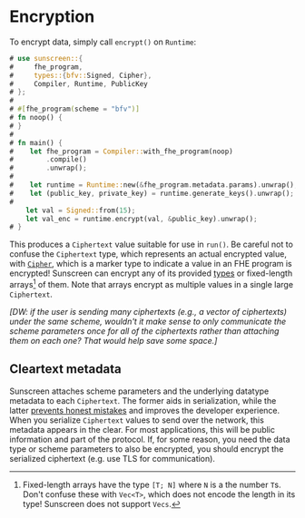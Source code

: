 # Encryption
To encrypt data, simply call `encrypt()` on `Runtime`:
```rust
# use sunscreen::{
#     fhe_program,
#     types::{bfv::Signed, Cipher},
#     Compiler, Runtime, PublicKey
# };
#
# #[fhe_program(scheme = "bfv")]
# fn noop() {
# }
#
# fn main() {
#    let fhe_program = Compiler::with_fhe_program(noop)
#        .compile()
#        .unwrap();
#
#    let runtime = Runtime::new(&fhe_program.metadata.params).unwrap();
#    let (public_key, private_key) = runtime.generate_keys().unwrap();
#
    let val = Signed::from(15);
    let val_enc = runtime.encrypt(val, &public_key).unwrap();
# }
```

This produces a `Ciphertext` value suitable for use in `run()`. Be careful not to confuse the `Ciphertext` type, which represents an actual encrypted value, with [`Cipher`](/fhe_programs/types/cipher.md), which is a marker type to indicate a value in an FHE program is encrypted! Sunscreen can encrypt any of its provided [types](./fhe_programs/types/types.md) or fixed-length arrays[^1] of them. Note that arrays encrypt as multiple values in a single large `Ciphertext`.

*[DW: if the user is sending many ciphertexts (e.g., a vector of ciphertexts) under the same scheme, wouldn't it make sense to only communicate the scheme parameters once for all of the ciphertexts rather than attaching them on each one? That would help save some space.]*

[^1]: Fixed-length arrays have the type `[T; N]` where `N` is a the number `T`s. Don't confuse these with `Vec<T>`, which does not encode the length in its type! Sunscreen does not support `Vecs`.

## Cleartext metadata
Sunscreen attaches scheme parameters and the underlying datatype metadata to each `Ciphertext`. The former aids in serialization, while the latter [prevents honest mistakes](/fhe_programs/runtime/running_fhe_programs.md#validation) and improves the developer experience. When you serialize `Ciphertext` values to send over the network, this metadata appears in the clear. For most applications, this will be public information and part of the protocol. If, for some reason, you need the data type or scheme parameters to also be encrypted, you should encrypt the serialized ciphertext (e.g. use TLS for communication).
